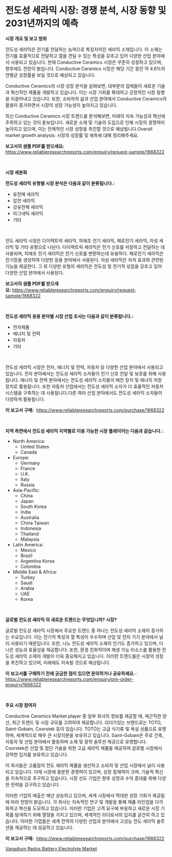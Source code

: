 <p><h1>전도성 세라믹 시장: 경쟁 분석, 시장 동향 및 2031년까지의 예측</h1></p><p><strong>시장 개요 및 보고 범위</strong></p>
<p><p>전도성 세라믹은 전기를 전달하는 능력으로 특징지어진 세라믹 소재입니다. 이 소재는 전기를 효율적으로 전달하고 열을 견딜 수 있는 특성을 갖추고 있어 다양한 산업 분야에서 사용되고 있습니다. 현재 Conductive Ceramics 시장은 꾸준히 성장하고 있으며, 향후에도 전망이 밝습니다. Conductive Ceramics 시장은 해당 기간 동안 약 4.6%의 연평균 성장률을 보일 것으로 예상되고 있습니다.</p><p>Conductive Ceramics의 시장 성장 분석을 살펴보면, 대부분의 업체들이 새로운 기술과 혁신적인 제품을 개발하고 있습니다. 이는 시장 기회를 확대하고 긍정적인 시장 동향을 이끌어내고 있습니다. 또한, 소비자의 삶과 산업 분야에서 Conductive Ceramics의 활용이 증가하면서 시장의 성장 가능성이 높아지고 있습니다.</p><p>최신 Conductive Ceramics 시장 트렌드를 분석해보면, 미래의 지속 가능성과 혁신에 주목하고 있는 것이 돋보입니다. 새로운 소재 및 기술의 도입으로 인해 시장의 경쟁력이 높아지고 있으며, 이는 전체적인 시장 성장을 촉진할 것으로 예상됩니다.Overall market growth analysis: 시장의 성장률 및 예측에 대해 정리해주세요.</p></p>
<p><strong>보고서의 샘플 PDF를 받으세요:</strong> <a href="https://www.reliableresearchreports.com/enquiry/request-sample/1668322">https://www.reliableresearchreports.com/enquiry/request-sample/1668322</a></p>
<p>&nbsp;</p>
<p><strong>시장 세분화</strong></p>
<p><strong>전도성 세라믹 유형별 시장 분석은 다음과 같이 분류됩니다.:</strong></p>
<p><ul><li>유전체 세라믹</li><li>압전 세라믹</li><li>강유전체 세라믹</li><li>마그네틱 세라믹</li><li>기타</li></ul></p>
<p>&nbsp;</p>
<p><p>전도 세라믹 시장은 다이렉트릭 세라믹, 피에조 전기 세라믹, 페로전기 세라믹, 자성 세라믹 및 기타 유형으로 나뉜다. 다이렉트릭 세라믹은 전기 신호를 저장하고 전달하는 데 사용되며, 피에조 전기 세라믹은 전기 신호를 변환하는데 유용하다. 페로전기 세라믹은 전기장을 생성하여 다양한 응용 분야에서 사용된다. 자성 세라믹은 자석 효과와 관련된 기능을 제공한다. 그 외 다양한 유형의 세라믹은 전도성 및 전기적 성질을 갖추고 있어 다양한 산업 분야에서 사용된다.</p></p>
<p><strong>보고서의 샘플 PDF를 받으세요:</strong>&nbsp;<a href="https://www.reliableresearchreports.com/enquiry/request-sample/1668322">https://www.reliableresearchreports.com/enquiry/request-sample/1668322</a></p>
<p>&nbsp;</p>
<p><strong> 전도성 세라믹 응용 분야별 시장 산업 조사는 다음과 같이 분류됩니다.:</strong></p>
<p><ul><li>전자제품</li><li>에너지 및 전력</li><li>자동차</li><li>기타</li></ul></p>
<p>&nbsp;</p>
<p><p>전도성 세라믹 시장은 전자, 에너지 및 전력, 자동차 등 다양한 산업 분야에서 사용되고 있습니다. 전자 분야에서는 전도성 세라믹 소자들이 전기 신호 전달 및 보호를 위해 사용됩니다. 에너지 및 전력 분야에서는 전도성 세라믹 소자들이 배전 장치 및 에너지 저장 장치로 활용됩니다. 또한 자동차 산업에서는 전도성 세라믹 소자가 더 효율적인 자동차 시스템을 구축하는 데 사용됩니다.다른 여러 산업 분야에서도 전도성 세라믹 소자들이 다양하게 활용됩니다.</p></p>
<p><strong>이 보고서 구매:</strong>&nbsp; <a href="https://www.reliableresearchreports.com/purchase/1668322">https://www.reliableresearchreports.com/purchase/1668322</a></p>
<p>&nbsp;</p>
<p><strong>지역 측면에서 전도성 세라믹 지역별로 이용 가능한 시장 플레이어는 다음과 같습니다.:</strong></p>
<p><ul>
    <li>
        North America:
        <ul>
            <li>United States</li>
            <li>Canada</li>
        </ul>
    </li>
    <li>
        Europe:
        <ul>
            <li>Germany</li>
            <li>France</li>
            <li>U.K.</li>
            <li>Italy</li>
            <li>Russia</li>
        </ul>
    </li>
    <li>
        Asia-Pacific:
        <ul>
            <li>China</li>
            <li>Japan</li>
            <li>South Korea</li>
            <li>India</li>
            <li>Australia</li>
            <li>China Taiwan</li>
            <li>Indonesia</li>
            <li>Thailand</li>
            <li>Malaysia</li>
        </ul>
    </li>
    <li>
        Latin America:
        <ul>
            <li>Mexico</li>
            <li>Brazil</li>
            <li>Argentina Korea</li>
            <li>Colombia</li>
        </ul>
    </li>
    <li>
        Middle East & Africa:
        <ul>
            <li>Turkey</li>
            <li>Saudi</li>
            <li>Arabia</li>
            <li>UAE</li>
            <li>Korea</li>
        </ul>
    </li>
    </ul></p>
<p>&nbsp;</p>
<p><strong>글로벌 전도성 세라믹 의 새로운 트렌드는 무엇입니까? 시장?</strong></p>
<p><p>글로벌 전도성 세라믹 시장에서 주요한 트렌드 중 하나는 전도성 세라믹 소재의 증가하는 수요입니다. 이는 전기적 특성과 열 특성이 우수하며 산업 및 전자 기기 분야에서 널리 사용되기 때문입니다. 또한, 나노 전도성 세라믹 소재의 인기도 증가하고 있으며, 더 나은 성능과 효율성을 제공합니다. 또한, 환경 친화적이며 재생 가능 리소스를 활용한 전도성 세라믹 소재의 개발이 더욱 중요해지고 있습니다. 이러한 트렌드들은 시장의 성장을 촉진하고 있으며, 미래에도 지속될 것으로 예상됩니다.</p></p>
<p><strong>이 보고서를 구매하기 전에 궁금한 점이 있으면 문의하거나 공유하세요.</strong>- <a href="https://www.reliableresearchreports.com/enquiry/pre-order-enquiry/1668322">https://www.reliableresearchreports.com/enquiry/pre-order-enquiry/1668322</a></p>
<p>&nbsp;</p>
<p><strong>주요 시장 참여자</strong></p>
<p><p>Conductive Ceramics Market player 중 일부 회사의 정보를 제공할 때, 제곤직한 양산, 최근 트렌드 및 시장 규모를 고려하여 제공합니다. 리더가있는 브랜드로는 TOTO, Saint-Gobain, Coorstek 등이 있습니다. TOTO는 고급 식기류 및 욕실 상품으로 유명하며, 세계적으로 매우 큰 시장지분을 보유하고 있습니다. Saint-Gobain은 주로 건축, 자동차 및 산업 분야에서 활동하며 소재 및 광학 솔루션 제공으로 유명합니다. Coorstek은 산업 및 첨단 기술을 위한 고급 세라믹 제품을 제공하여 글로벌 시장에서 강력한 입지를 보유하고 있습니다.</p><p>이 회사들은 고품질의 전도 세라믹 제품을 생산하고 소비자 및 산업 시장에서 널리 사용되고 있습니다. 이제 시장에 충분한 경쟁력이 있으며, 성장 잠재력이 크며, 기술적 혁신을 지속적으로 추구하고 있습니다. 시장 선도 기업은 향후 성장과 수익 증대를 위해 다양한 전략을 강구하고 있습니다.</p><p>이러한 기업의 매출은 매년 상승하고 있으며, 세계 시장에서 막대한 성장 기회가 제공됨에 따라 전망이 밝습니다. 각 회사는 지속적인 연구 및 개발을 통해 제품 라인업을 다각화하고 혁신을 도모하고 있습니다. 이러한 기업은 고객 요구에 부응하고 새로운 시장 기회를 탐색하기 위해 열정을 가지고 있으며, 세계적인 리더로서의 입지를 굳건히 하고 있습니다. 이러한 기업들은 세계 전역의 다양한 산업과 분야에서 고성능 전도 세라믹 솔루션을 제공하는 데 성공하고 있습니다.</p></p>
<p><strong>이 보고서 구매:</strong>&nbsp;&nbsp;<a href="https://www.reliableresearchreports.com/purchase/1668322">https://www.reliableresearchreports.com/purchase/1668322</a></p>
<p><p><a href="https://github.com/BryceTownsendr/Market-Research-Report-List-4/blob/main/vanadium-redox-battery-electrolyte-market.md">Vanadium Redox Battery Electrolyte Market</a></p></p>

